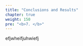 ```yaml
---
title: "Conclusions and Results"
chapter: true
weight: 150
pre: "<b>7. </b>"
---
```


efjwheifjuhwiefj